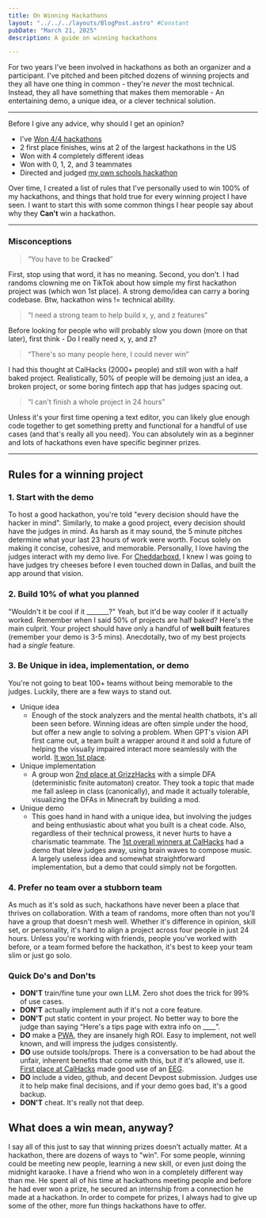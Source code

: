 ```yaml
---
title: On Winning Hackathons
layout: "../../../layouts/BlogPost.astro" #Constant
pubDate: "March 21, 2025"
description: A guide on winning hackathons

---
```

For two years I've been involved in hackathons as both an organizer and a participant. I've pitched and been pitched dozens of winning projects and they all have one thing in common - they're *never* the most technical. Instead, they all have something that makes them memorable - An entertaining demo, a unique idea, or a clever technical solution. 

---
Before I give any advice, why should I get an opinion?

- I've [Won 4/4 hackathons](https://devpost.com/joemmalatesta)
- 2 first place finishes, wins at 2 of the largest hackathons in the US
- Won with 4 completely different ideas
- Won with 0, 1, 2, and 3 teammates
- Directed and judged [my own schools hackathon](https://six.grizzhacks.org)

Over time, I created a list of rules that I've personally used to win 100% of my hackathons, and things that hold true for every winning project I have seen. I want to start this with some common things I hear people say about why they **Can't** win a hackathon.

***

### Misconceptions
> “You have to be **Cracked**”

First, stop using that word, it has no meaning. Second, you don't. I had randoms clowning me on TikTok about how simple my first hackathon project was (which won 1st place). A strong demo/idea can carry a boring codebase. Btw, hackathon wins != technical ability.

> “I need a strong team to help build x, y, and z features”

Before looking for people who will probably slow you down (more on that later), first think - Do I really need x, y, and z?

> “There's so many people here, I could never win”

I had this thought at CalHacks (2000+ people) and still won with a half baked project. Realistically, 50% of people will be demoing just an idea, a broken project, or some boring fintech app that has judges spacing out.

> “I can't finish a whole project in 24 hours”

Unless it's your first time opening a text editor, you can likely glue enough code together to get something pretty and functional for a handful of use cases (and that's really all you need). You can absolutely win as a beginner and lots of hackathons even have specific beginner prizes.

*** 

## Rules for a winning project
### 1. Start with the demo
To host a good hackathon, you're told "every decision should have the hacker in mind". Similarly, to make a good project, every decision should have the judges in mind. As harsh as it may sound, the 5 minute pitches determine what your last 23 hours of work were worth. Focus solely on making it concise, cohesive, and memorable. Personally, I love having the judges interact with my demo live. For [Cheddarboxd](https://devpost.com/software/cheddarboxd), I knew I was going to have judges try cheeses before I even touched down in Dallas, and built the app around that vision.

### 2. Build 10% of what you planned
"Wouldn't it be cool if it _______?" Yeah, but it'd be way cooler if it actually worked. Remember when I said 50% of projects are half baked? Here's the main culprit. Your project should have only a handful of **well built** features (remember your demo is 3-5 mins).
Anecdotally, two of my best projects had a *single* feature. 

### 3. Be Unique in idea, implementation, or demo
You're not going to beat 100+ teams without being memorable to the judges. Luckily, there are a few ways to stand out. 
- Unique idea
  - Enough of the stock analyzers and the mental health chatbots, it's all been seen before. Winning ideas are often simple under the hood, but offer a new angle to solving a problem. When GPT's vision API first came out, a team built a wrapper around it and sold a future of helping the visually impaired interact more seamlessly with the world. [It won 1st place](https://devpost.com/software/adasdasdasdasss).
- Unique implementation
  - A group won [2nd place at GrizzHacks](https://devpost.com/software/finite-automata-minecraft-mod) with a simple DFA (deterministic finite automaton) creator. They took a topic that made me fall asleep in class (canonically), and made it actually tolerable, visualizing the DFAs in Minecraft by building a mod.
- Unique demo
  - This goes hand in hand with a unique idea, but involving the judges and being enthusiastic about what you built is a cheat code. Also, regardless of their technical prowess, it never hurts to have a charismatic teammate. The [1st overall winners at CalHacks](https://devpost.com/software/duet-0tbkxe) had a demo that blew judges away, using brain waves to compose music. A largely useless idea and somewhat straightforward implementation, but a demo that could simply not be forgotten. 

### 4. Prefer no team over a stubborn team
As much as it's sold as such, hackathons have never been a place that thrives on collaboration. With a team of randoms, more often than not you'll have a group that doesn't mesh well. Whether it's difference in opinion, skill set, or personality, it's hard to align a project across four people in just 24 hours. Unless you're working with friends, people you've worked with before, or a team formed before the hackathon, it's best to keep your team slim or just go solo.

### Quick Do's and Don'ts
- **DON'T** train/fine tune your own LLM. Zero shot does the trick for 99% of use cases.
- **DON'T** actually implement auth if it's not a core feature.
- **DON'T** put static content in your project. No better way to bore the judge than saying “Here's a tips page with extra info on ____”.
- **DO** make a [PWA](https://www.joemmalatesta.com/writing/sveltekit-pwa), they are insanely high ROI. Easy to implement, not well known, and will impress the judges consistently. 
- **DO** use outside tools/props. There is a conversation to be had about the unfair, inherent benefits that come with this, but if it's allowed, use it. [First place at CalHacks](https://devpost.com/software/duet-0tbkxe) made good use of an [EEG](https://www.hopkinsmedicine.org/health/treatment-tests-and-therapies/electroencephalogram-eeg).
- **DO** include a video, github, and decent Devpost submission. Judges use it to help make final decisions, and if your demo goes bad, it's a good backup.
- **DON'T** cheat. It's really not that deep.


## What does a win mean, anyway?
I say all of this just to say that winning prizes doesn't actually matter. At a hackathon, there are dozens of ways to "win". For some people, winning could be meeting new people, learning a new skill, or even just doing the midnight karaoke. I have a friend who won in a completely different way than me. He spent all of his time at hackathons meeting people and before he had ever won a prize, he secured an internship from a connection he made at a hackathon. In order to compete for prizes, I always had to give up some of the other, more fun things hackathons have to offer.